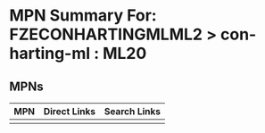 



# MPN Summary For: FZECONHARTINGMLML2 > con-harting-ml : ML20

## MPNs
  

|MPN|Direct Links|Search Links|
| :--- | :--- | :--- |
||||
